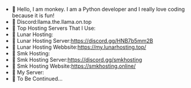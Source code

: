 - 👋 Hello, I am monkey. I am a Python developer and I really love coding because it is fun!
- 🦙 Discord:llama.the.llama.on.top
- 👻 Top Hosting Servers That I Use:
- 🌙 Lunar Hosting:
- 🌙 Lunar Hosting Server:https://discord.gg/HNB7b5mm2B
- 🌙 Lunar Hosting Webbsite:https://my.lunarhosting.top/
- 🔺 Smk Hosting:
- 🔺 Smk Hosting Server:https://discord.gg/smkhosting
- 🔺 Smk Hosting Website:https://smkhosting.online/
- 💬 My Server:
- 💬 To Be Continued...
